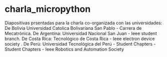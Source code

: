 # charla_micropython
Diapositivas prsentadas para la charla co-organizada con las universidades: De Bolivia Universidad Catolica Bolivariana San Pablo - Carrera de Mecatrónica. De Argentina: Universidad Nacional San Juan - Ieee student branch. De Costa Rica: Tecnológico de Costa Rica - Ieee electron device society . De Perú: Universidad Tecnológica del Perú - Student Chapters - Student Chapters - Ieee Robotics and Automation Society
